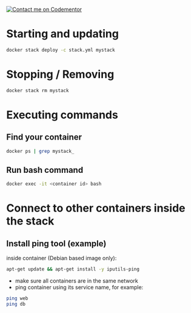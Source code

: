 [![Contact me on Codementor](https://www.codementor.io/m-badges/jaaaco/book-session.svg)](https://www.codementor.io/@jaaaco?refer=badge)

# Starting and updating

```bash
docker stack deploy -c stack.yml mystack
```

# Stopping / Removing

```bash
docker stack rm mystack
```

# Executing commands


## Find your container

```bash
docker ps | grep mystack_
```

## Run bash command

```bash
docker exec -it <container id> bash
```

# Connect to other containers inside the stack

## Install ping tool (example)

inside container (Debian based image only):

```bash
apt-get update && apt-get install -y iputils-ping
```

* make sure all containers are in the same network
* ping container using its service name, for example:

```bash
ping web
ping db
```


